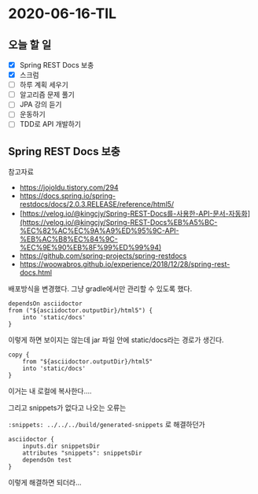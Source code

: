 # 2020-06-16-TIL

## 오늘 할 일

- [x] Spring REST Docs 보충
- [x] 스크럼
- [ ] 하루 계획 세우기
- [ ] 알고리즘 문제 풀기
- [ ] JPA 강의 듣기
- [ ] 운동하기
- [ ] TDD로 API 개발하기

## Spring REST Docs 보충

참고자료

- https://jojoldu.tistory.com/294
- https://docs.spring.io/spring-restdocs/docs/2.0.3.RELEASE/reference/html5/
- [https://velog.io/@kingcjy/Spring-REST-Docs를-사용한-API-문서-자동화](https://velog.io/@kingcjy/Spring-REST-Docs%EB%A5%BC-%EC%82%AC%EC%9A%A9%ED%95%9C-API-%EB%AC%B8%EC%84%9C-%EC%9E%90%EB%8F%99%ED%99%94)
- https://github.com/spring-projects/spring-restdocs
- https://woowabros.github.io/experience/2018/12/28/spring-rest-docs.html

배포방식을 변경했다. 그냥 gradle에서만 관리할 수 있도록 했다.

```
dependsOn asciidoctor
from ("${asciidoctor.outputDir}/html5") {
    into 'static/docs'
}
```

이렇게 하면 보이지는 않는데 jar 파일 안에 static/docs라는 경로가 생긴다.

```
copy {
    from "${asciidoctor.outputDir}/html5"
    into 'static/docs'
}
```

이거는 내 로컬에 복사한다....

그리고 snippets가 없다고 나오는 오류는

`:snippets: ../../../build/generated-snippets` 로 해결하던가

```
asciidoctor {
    inputs.dir snippetsDir
    attributes "snippets": snippetsDir
    dependsOn test
}
```

이렇게 해결하면 되더라...

